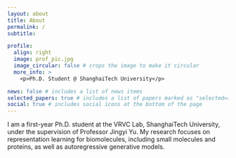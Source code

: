 ```yaml
---
layout: about
title: About
permalink: /
subtitle:

profile:
  align: right
  image: prof_pic.jpg
  image_circular: false # crops the image to make it circular
  more_info: >
    <p>Ph.D. Student @ ShanghaiTech University</p>

news: false # includes a list of news items
selected_papers: true # includes a list of papers marked as "selected={true}"
social: true # includes social icons at the bottom of the page
---
```


I am a first-year Ph.D. student at the VRVC Lab, ShanghaiTech University, under the supervision of Professor Jingyi Yu. My research focuses on representation learning for biomolecules, including small molecules and proteins, as well as autoregressive generative models.